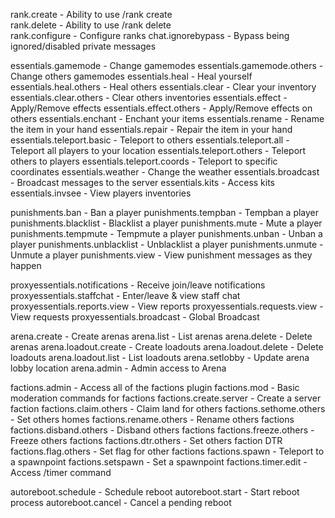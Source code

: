 rank.create - Ability to use /rank create  
rank.delete - Ability to use /rank delete  
rank.configure - Configure ranks
chat.ignorebypass - Bypass being ignored/disabled private messages

essentials.gamemode - Change gamemodes
essentials.gamemode.others - Change others gamemodes
essentials.heal - Heal yourself
essentials.heal.others - Heal others
essentials.clear - Clear your inventory
essentials.clear.others - Clear others inventories
essentials.effect - Apply/Remove effects
essentials.effect.others - Apply/Remove effects on others
essentials.enchant - Enchant your items
essentials.rename - Rename the item in your hand
essentials.repair - Repair the item in your hand
essentials.teleport.basic - Teleport to others
essentials.teleport.all - Teleport all players to your location
essentials.teleport.others - Teleport others to players
essentials.teleport.coords - Teleport to specific coordinates
essentials.weather - Change the weather
essentials.broadcast - Broadcast messages to the server
essentials.kits - Access kits
essentials.invsee - View players inventories

punishments.ban - Ban a player
punishments.tempban - Tempban a player
punishments.blacklist - Blacklist a player
punishments.mute - Mute a player
punishments.tempmute - Tempmute a player
punishments.unban - Unban a player
punishments.unblacklist - Unblacklist a player
punishments.unmute - Unmute a player
punishments.view - View punishment messages as they happen

proxyessentials.notifications - Receive join/leave notifications
proxyessentials.staffchat - Enter/leave & view staff chat
proxyessentials.reports.view - View reports
proxyessentials.requests.view - View requests
proxyessentials.broadcast - Global Broadcast

arena.create - Create arenas
arena.list - List arenas
arena.delete - Delete arenas
arena.loadout.create - Create loadouts
arena.loadout.delete - Delete loadouts
arena.loadout.list - List loadouts
arena.setlobby - Update arena lobby location
arena.admin - Admin access to Arena

factions.admin - Access all of the factions plugin
factions.mod - Basic moderation commands for factions
factions.create.server - Create a server faction
factions.claim.others - Claim land for others
factions.sethome.others - Set others homes
factions.rename.others - Rename others factions
factions.disband.others - Disband others factions
factions.freeze.others - Freeze others factions
factions.dtr.others - Set others faction DTR
factions.flag.others - Set flag for other factions
factions.spawn - Teleport to a spawnpoint
factions.setspawn - Set a spawnpoint
factions.timer.edit - Access /timer command

autoreboot.schedule - Schedule reboot
autoreboot.start - Start reboot process
autoreboot.cancel - Cancel a pending reboot